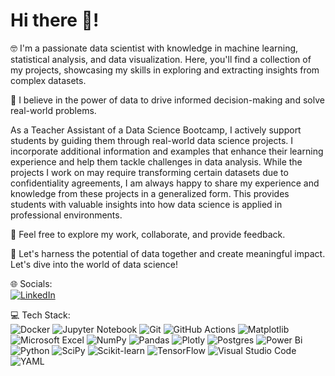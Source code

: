# Hi there 👋! 

🤓 I'm a passionate data scientist with knowledge in machine learning, statistical analysis, and data visualization. Here, you'll find a collection of my projects, showcasing my skills in exploring and extracting insights from complex datasets. 

💪 I believe in the power of data to drive informed decision-making and solve real-world problems. 

As a Teacher Assistant of a Data Science Bootcamp, I actively support students by guiding them through real-world data science projects. I incorporate additional information and examples that enhance their learning experience and help them tackle challenges in data analysis. While the projects I work on may require transforming certain datasets due to confidentiality agreements, I am always happy to share my experience and knowledge from these projects in a generalized form. This provides students with valuable insights into how data science is applied in professional environments.

🔎 Feel free to explore my work, collaborate, and provide feedback.

🎯 Let's harness the potential of data together and create meaningful impact. Let's dive into the world of data science!

🌐 Socials:  
[![LinkedIn](https://img.shields.io/badge/LinkedIn-%230077B5.svg?logo=linkedin&logoColor=white)](https://linkedin.com/in/https://www.linkedin.com/in/ronaldespinoza/) 

💻 Tech Stack:  
![Docker](https://img.shields.io/badge/docker-%230db7ed.svg?style=for-the-badge&logo=docker&logoColor=white)
![Jupyter Notebook](https://img.shields.io/badge/jupyter-%23FA0F00.svg?style=for-the-badge&logo=jupyter&logoColor=white)
![Git](https://img.shields.io/badge/git-%23F05033.svg?style=for-the-badge&logo=git&logoColor=white)
![GitHub Actions](https://img.shields.io/badge/github%20actions-%232671E5.svg?style=for-the-badge&logo=githubactions&logoColor=white)
![Matplotlib](https://img.shields.io/badge/Matplotlib-%23ffffff.svg?style=for-the-badge&logo=Matplotlib&logoColor=black)
![Microsoft Excel](https://img.shields.io/badge/Microsoft_Excel-217346?style=for-the-badge&logo=microsoft-excel&logoColor=white)
![NumPy](https://img.shields.io/badge/numpy-%23013243.svg?style=for-the-badge&logo=numpy&logoColor=white) 
![Pandas](https://img.shields.io/badge/pandas-%23150458.svg?style=for-the-badge&logo=pandas&logoColor=white) 
![Plotly](https://img.shields.io/badge/Plotly-%233F4F75.svg?style=for-the-badge&logo=plotly&logoColor=white) 
![Postgres](https://img.shields.io/badge/postgres-%23316192.svg?style=for-the-badge&logo=postgresql&logoColor=white) 
![Power Bi](https://img.shields.io/badge/power_bi-F2C811?style=for-the-badge&logo=powerbi&logoColor=black)
![Python](https://img.shields.io/badge/python-3670A0?style=for-the-badge&logo=python&logoColor=ffdd54) 
![SciPy](https://img.shields.io/badge/SciPy-%230C55A5.svg?style=for-the-badge&logo=scipy&logoColor=%white)
![Scikit-learn](https://img.shields.io/badge/scikit--learn-%23F7931E.svg?style=for-the-badge&logo=scikit-learn&logoColor=white) 
![TensorFlow](https://img.shields.io/badge/TensorFlow-%23FF6F00.svg?style=for-the-badge&logo=TensorFlow&logoColor=white)
![Visual Studio Code](https://img.shields.io/badge/Visual%20Studio%20Code-0078d7.svg?style=for-the-badge&logo=visual-studio-code&logoColor=white)
![YAML](https://img.shields.io/badge/yaml-%23ffffff.svg?style=for-the-badge&logo=yaml&logoColor=151515)

